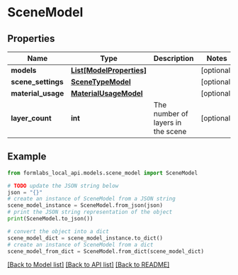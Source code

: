 # SceneModel


## Properties

Name | Type | Description | Notes
------------ | ------------- | ------------- | -------------
**models** | [**List[ModelProperties]**](ModelProperties.md) |  | [optional] 
**scene_settings** | [**SceneTypeModel**](SceneTypeModel.md) |  | [optional] 
**material_usage** | [**MaterialUsageModel**](MaterialUsageModel.md) |  | [optional] 
**layer_count** | **int** | The number of layers in the scene | [optional] 

## Example

```python
from formlabs_local_api.models.scene_model import SceneModel

# TODO update the JSON string below
json = "{}"
# create an instance of SceneModel from a JSON string
scene_model_instance = SceneModel.from_json(json)
# print the JSON string representation of the object
print(SceneModel.to_json())

# convert the object into a dict
scene_model_dict = scene_model_instance.to_dict()
# create an instance of SceneModel from a dict
scene_model_from_dict = SceneModel.from_dict(scene_model_dict)
```
[[Back to Model list]](../README.md#documentation-for-models) [[Back to API list]](../README.md#documentation-for-api-endpoints) [[Back to README]](../README.md)


